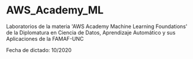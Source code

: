 # AWS_Academy_ML
Laboratorios de la materia 'AWS Academy Machine Learning Foundations' de la Diplomatura en Ciencia de Datos, Aprendizaje Automático y sus Aplicaciones de la FAMAF-UNC 

Fecha de dictado: 10/2020
